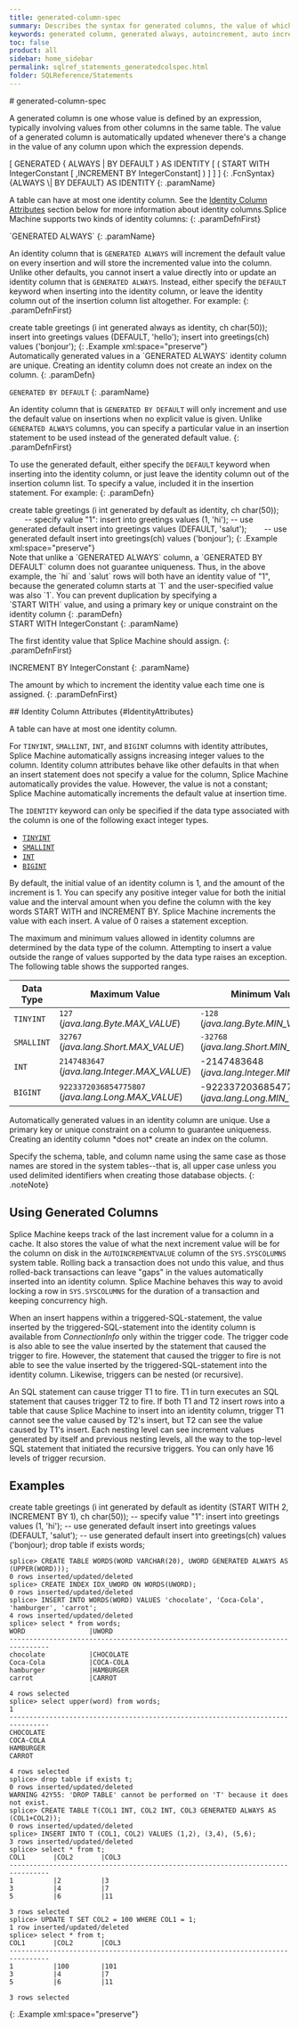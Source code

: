 ```yaml
---
title: generated-column-spec
summary: Describes the syntax for generated columns, the value of which is automatically incremented and assigned to each record that is created.
keywords: generated column, generated always, autoincrement, auto increment, generated by default, by default, as identity, identity, start with, increment by, unique
toc: false
product: all
sidebar: home_sidebar
permalink: sqlref_statements_generatedcolspec.html
folder: SQLReference/Statements
---
```

<section>
<div class="TopicContent" data-swiftype-index="true" markdown="1">
# generated-column-spec

A generated column is one whose value is defined by an expression,
typically involving values from other columns in the same table. The
value of a generated column is automatically updated whenever there's a
change in the value of any column upon which the expression depends.

<div class="fcnWrapperWide" markdown="1">
    [ GENERATED { ALWAYS | BY DEFAULT } AS IDENTITY
    [ ( START WITH IntegerConstant
    [ ,INCREMENT BY IntegerConstant] ) ]  ]  ]
{: .FcnSyntax}

</div>
<div class="paramList" markdown="1">
{ALWAYS \| BY DEFAULT} AS IDENTITY
{: .paramName}

A table can have at most one identity column. See the [Identity Column
Attributes](#IdentityAttributes) section below for more information
about identity columns.Splice Machine supports two kinds of identity
columns:
{: .paramDefnFirst}

<div class="paramListNested" markdown="1">
`GENERATED ALWAYS`
{: .paramName}

An identity column that is `GENERATED ALWAYS` will increment the default
value on every insertion and will store the incremented value into the
column. Unlike other defaults, you cannot insert a value directly into
or update an identity column that is `GENERATED ALWAYS`. Instead, either
specify the `DEFAULT` keyword when inserting into the identity column,
or leave the identity column out of the insertion column list
altogether. For example:
{: .paramDefnFirst}

<div class="preWrapperWide" markdown="1">
    create table greetings
      (i int generated always as identity, ch char(50));
    insert into greetings values (DEFAULT, 'hello');
    insert into greetings(ch) values ('bonjour');
{: .Example xml:space="preserve"}

</div>
Automatically generated values in a `GENERATED ALWAYS` identity column
are unique. Creating an identity column does not create an index on the
column.
{: .paramDefn}

`GENERATED BY DEFAULT`
{: .paramName}

An identity column that is `GENERATED BY DEFAULT` will only increment
and use the default value on insertions when no explicit value is given.
Unlike `GENERATED ALWAYS` columns, you can specify a particular value in
an insertion statement to be used instead of the generated default
value.
{: .paramDefnFirst}

To use the generated default, either specify the `DEFAULT` keyword when
inserting into the identity column, or just leave the identity column
out of the insertion column list. To specify a value, included it in the
insertion statement. For example:
{: .paramDefn}

<div class="preWrapperWide" markdown="1">
    create table greetings
    (i int generated by default as identity, ch char(50));
           -- specify value "1":
    insert into greetings values (1, 'hi');
           -- use generated default
    insert into greetings values (DEFAULT, 'salut');
           -- use generated default
    insert into greetings(ch) values ('bonjour');
{: .Example xml:space="preserve"}

</div>
Note that unlike a `GENERATED ALWAYS` column, a `GENERATED BY DEFAULT`
column does not guarantee uniqueness. Thus, in the above example, the
`hi` and `salut` rows will both have an identity value of "1", because
the generated column starts at `1` and the user-specified value was also
`1`. You can prevent duplication by specifying a `START WITH` value, and
using a primary key or unique constraint on the identity column
{: .paramDefn}

</div>
START WITH IntegerConstant
{: .paramName}

The first identity value that Splice Machine should assign.
{: .paramDefnFirst}

INCREMENT BY IntegerConstant
{: .paramName}

The amount by which to increment the identity value each time one is
assigned.
{: .paramDefnFirst}

</div>
## Identity Column Attributes   {#IdentityAttributes}

A table can have at most one identity column.

For `TINYINT`, `SMALLINT`, `INT`, and `BIGINT` columns with identity attributes,
Splice Machine automatically assigns increasing integer values to the
column. Identity column attributes behave like other defaults in that
when an insert statement does not specify a value for the column, Splice
Machine automatically provides the value. However, the value is not a
constant; Splice Machine automatically increments the default value at
insertion time.

The `IDENTITY` keyword can only be specified if the data type associated
with the column is one of the following exact integer types.

* [`TINYINT`](sqlref_builtinfcns_tinyint.html)
* [`SMALLINT`](sqlref_builtinfcns_smallint.html)
* [`INT`](sqlref_builtinfcns_integer.html)
* [`BIGINT`](sqlref_builtinfcns_bigint.html)

By default, the initial value of an identity column is 1, and the amount
of the increment is 1. You can specify any positive integer value for
both the initial value and the interval amount when you define the
column with the key words START WITH and INCREMENT BY. Splice Machine
increments the value with each insert. A value of 0 raises a statement
exception.

The maximum and minimum values allowed in identity columns are
determined by the data type of the column. Attempting to insert a value
outside the range of values supported by the data type raises an
exception. The following table shows the supported ranges.

<table summary="Minimum and maximum values allowed in identity columns">
                <col />
                <col />
                <col />
                <thead>
                    <tr>
                        <th>Data Type</th>
                        <th>Maximum Value</th>
                        <th>Minimum Value</th>
                    </tr>
                </thead>
                <tbody>
                    <tr>
                        <td><code>TINYINT</code>
                        </td>
                        <td><code>127</code> (<em>java.lang.Byte.MAX_VALUE</em>)</td>
                        <td><code>-128</code> (<em>java.lang.Byte.MIN_VALUE</em>)</td>
                    </tr>
                    <tr>
                        <td><code>SMALLINT</code>
                        </td>
                        <td><code>32767</code> (<em>java.lang.Short.MAX_VALUE</em>)</td>
                        <td><code>-32768</code> (<em>java.lang.Short.MIN_VALUE</em>)</td>
                    </tr>
                    <tr>
                        <td><code>INT</code>
                        </td>
                        <td><code>2147483647</code> (<em>java.lang.Integer.MAX_VALUE</em>)</td>
                        <td>-2147483648 (<em>java.lang.Integer.MIN_VALUE</em>)</td>
                    </tr>
                    <tr>
                        <td><code>BIGINT</code>
                        </td>
                        <td><code>9223372036854775807</code> (<em>java.lang.Long.MAX_VALUE</em>)</td>
                        <td>-9223372036854775808 (<em>java.lang.Long.MIN_VALUE</em>)</td>
                    </tr>
                </tbody>
            </table>
Automatically generated values in an identity column are unique. Use a
primary key or unique constraint on a column to guarantee uniqueness.
Creating an identity column *does not* create an index on the column.

Specify the schema, table, and column name using the same case as those
names are stored in the system tables--that is, all upper case unless
you used delimited identifiers when creating those database objects.
{: .noteNote}

## Using Generated Columns

Splice Machine keeps track of the last increment value for a column in a
cache. It also stores the value of what the next increment value will be
for the column on disk in the `AUTOINCREMENTVALUE` column of the
`SYS.SYSCOLUMNS` system table. Rolling back a transaction does not undo
this value, and thus rolled-back transactions can leave "gaps" in the
values automatically inserted into an identity column. Splice Machine
behaves this way to avoid locking a row in `SYS.SYSCOLUMNS` for the
duration of a transaction and keeping concurrency high.

When an insert happens within a triggered-SQL-statement, the value
inserted by the triggered-SQL-statement into the identity column is
available from *ConnectionInfo* only within the trigger code. The
trigger code is also able to see the value inserted by the statement
that caused the trigger to fire. However, the statement that caused the
trigger to fire is not able to see the value inserted by the
triggered-SQL-statement into the identity column. Likewise, triggers can
be nested (or recursive).

An SQL statement can cause trigger T1 to fire. T1 in turn executes an
SQL statement that causes trigger T2 to fire. If both T1 and T2 insert
rows into a table that cause Splice Machine to insert into an identity
column, trigger T1 cannot see the value caused by T2's insert, but T2
can see the value caused by T1's insert. Each nesting level can see
increment values generated by itself and previous nesting levels, all
the way to the top-level SQL statement that initiated the recursive
triggers. You can only have 16 levels of trigger recursion.

## Examples

<div class="preWrapperWide" markdown="1">
    create table greetings
      (i int generated by default
        as identity (START WITH 2, INCREMENT BY 1),
      ch char(50));
     -- specify value "1":
    insert into greetings values (1, 'hi');
     -- use generated default
    insert into greetings values (DEFAULT, 'salut');
     -- use generated default
    insert into greetings(ch) values ('bonjour);
    drop table if exists words;

    splice> CREATE TABLE WORDS(WORD VARCHAR(20), UWORD GENERATED ALWAYS AS (UPPER(WORD)));
    0 rows inserted/updated/deleted
    splice> CREATE INDEX IDX_UWORD ON WORDS(UWORD);
    0 rows inserted/updated/deleted
    splice> INSERT INTO WORDS(WORD) VALUES 'chocolate', 'Coca-Cola', 'hamburger', 'carrot';
    4 rows inserted/updated/deleted
    splice> select * from words;
    WORD                |UWORD
    --------------------------------------------------------------------------------
    chocolate           |CHOCOLATE
    Coca-Cola           |COCA-COLA
    hamburger           |HAMBURGER
    carrot              |CARROT

    4 rows selected
    splice> select upper(word) from words;
    1
    --------------------------------------------------------------------------------
    CHOCOLATE
    COCA-COLA
    HAMBURGER
    CARROT

    4 rows selected
    splice> drop table if exists t;
    0 rows inserted/updated/deleted
    WARNING 42Y55: 'DROP TABLE' cannot be performed on 'T' because it does not exist.
    splice> CREATE TABLE T(COL1 INT, COL2 INT, COL3 GENERATED ALWAYS AS (COL1+COL2));
    0 rows inserted/updated/deleted
    splice> INSERT INTO T (COL1, COL2) VALUES (1,2), (3,4), (5,6);
    3 rows inserted/updated/deleted
    splice> select * from t;
    COL1       |COL2       |COL3
    --------------------------------------------------------------------------------
    1          |2          |3
    3          |4          |7
    5          |6          |11

    3 rows selected
    splice> UPDATE T SET COL2 = 100 WHERE COL1 = 1;
    1 row inserted/updated/deleted
    splice> select * from t;
    COL1       |COL2       |COL3
    --------------------------------------------------------------------------------
    1          |100        |101
    3          |4          |7
    5          |6          |11

    3 rows selected
{: .Example xml:space="preserve"}

</div>
</div>
</section>
